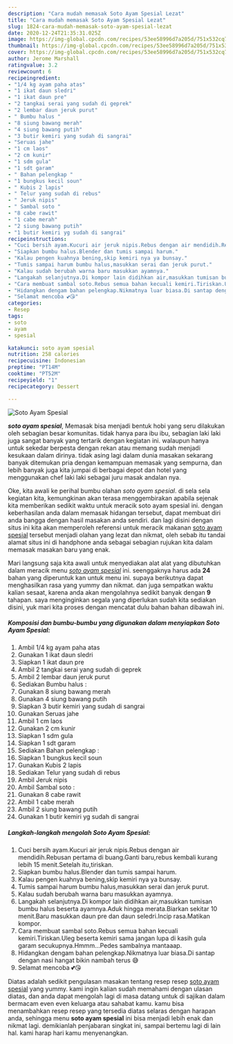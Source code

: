 ```yaml
---
description: "Cara mudah memasak Soto Ayam Spesial Lezat"
title: "Cara mudah memasak Soto Ayam Spesial Lezat"
slug: 1824-cara-mudah-memasak-soto-ayam-spesial-lezat
date: 2020-12-24T21:35:31.025Z
image: https://img-global.cpcdn.com/recipes/53ee58996d7a205d/751x532cq70/soto-ayam-spesial-foto-resep-utama.jpg
thumbnail: https://img-global.cpcdn.com/recipes/53ee58996d7a205d/751x532cq70/soto-ayam-spesial-foto-resep-utama.jpg
cover: https://img-global.cpcdn.com/recipes/53ee58996d7a205d/751x532cq70/soto-ayam-spesial-foto-resep-utama.jpg
author: Jerome Marshall
ratingvalue: 3.2
reviewcount: 6
recipeingredient:
- "1/4 kg ayam paha atas"
- "1 ikat daun sledri"
- "1 ikat daun pre"
- "2 tangkai serai yang sudah di geprek"
- "2 lembar daun jeruk purut"
- " Bumbu halus "
- "8 siung bawang merah"
- "4 siung bawang putih"
- "3 butir kemiri yang sudah di sangrai"
- "Seruas jahe"
- "1 cm laos"
- "2 cm kunir"
- "1 sdm gula"
- "1 sdt garam"
- " Bahan pelengkap "
- "1 bungkus kecil soun"
- " Kubis 2 lapis"
- " Telur yang sudah di rebus"
- " Jeruk nipis"
- " Sambal soto "
- "8 cabe rawit"
- "1 cabe merah"
- "2 siung bawang putih"
- "1 butir kemiri yg sudah di sangrai"
recipeinstructions:
- "Cuci bersih ayam.Kucuri air jeruk nipis.Rebus dengan air mendidih.Rebusan pertama di buang.Ganti baru,rebus kembali kurang lebih 15 menit.Setelah itu,tiriskan."
- "Siapkan bumbu halus.Blender dan tumis sampai harum."
- "Kalau pengen kuahnya bening,skip kemiri nya ya bunsay."
- "Tumis sampai harum bumbu halus,masukkan serai dan jeruk purut."
- "Kalau sudah berubah warna baru masukkan ayamnya."
- "Langakah selanjutnya.Di kompor lain didihkan air,masukkan tumisan bumbu halus beserta ayamnya.Aduk hingga merata.Biarkan sekitar 10 menit.Baru masukkan daun pre dan daun seledri.Incip rasa.Matikan kompor."
- "Cara membuat sambal soto.Rebus semua bahan kecuali kemiri.Tiriskan.Uleg beserta kemiri sama jangan lupa di kasih gula garam secukupnya.Hmmm...Pedes sambalnya mantaaap."
- "Hidangkan dengam bahan pelengkap.Nikmatnya luar biasa.Di santap dengan nasi hangat bikin nambah terus 😅"
- "Selamat mencoba 💕😘"
categories:
- Resep
tags:
- soto
- ayam
- spesial

katakunci: soto ayam spesial 
nutrition: 258 calories
recipecuisine: Indonesian
preptime: "PT14M"
cooktime: "PT52M"
recipeyield: "1"
recipecategory: Dessert

---
```



![Soto Ayam Spesial](https://img-global.cpcdn.com/recipes/53ee58996d7a205d/751x532cq70/soto-ayam-spesial-foto-resep-utama.jpg)

<b><i>soto ayam spesial</i></b>, Memasak bisa menjadi bentuk hobi yang seru dilakukan oleh sebagian besar komunitas. tidak hanya para ibu ibu, sebagian laki laki juga sangat banyak yang tertarik dengan kegiatan ini. walaupun hanya untuk sekedar berpesta dengan rekan atau memang sudah menjadi kesukaan dalam dirinya. tidak asing lagi dalam dunia masakan sekarang banyak ditemukan pria dengan kemampuan memasak yang sempurna, dan lebih banyak juga kita jumpai di berbagai depot dan hotel yang menggunakan chef laki laki sebagai juru masak andalan nya.

Oke, kita awali ke perihal bumbu olahan <i>soto ayam spesial</i>. di sela sela kegiatan kita, kemungkinan akan terasa menggembirakan apabila sejenak kita memberikan sedikit waktu untuk meracik soto ayam spesial ini. dengan keberhasilan anda dalam memasak hidangan tersebut, dapat membuat diri anda bangga dengan hasil masakan anda sendiri. dan lagi disini dengan situs ini kita akan memperoleh referensi untuk meracik makanan <u>soto ayam spesial</u> tersebut menjadi olahan yang lezat dan nikmat, oleh sebab itu tandai alamat situs ini di handphone anda sebagai sebagian rujukan kita dalam memasak masakan baru yang enak.




Mari langsung saja kita awali untuk menyediakan alat alat yang dibutuhkan dalam meracik menu <u><i>soto ayam spesial</i></u> ini. seenggaknya harus ada <b>24</b> bahan yang diperuntuk kan untuk menu ini. supaya berikutnya dapat menghasilkan rasa yang yummy dan nikmat. dan juga sempatkan waktu kalian sesaat, karena anda akan mengolahnya sedikit banyak dengan <b>9</b> tahapan. saya menginginkan segala yang diperlukan sudah kita sediakan disini, yuk mari kita proses dengan mencatat dulu bahan bahan dibawah ini.

<!--inarticleads1-->

##### Komposisi dan bumbu-bumbu yang digunakan dalam menyiapkan Soto Ayam Spesial:

1. Ambil 1/4 kg ayam paha atas
1. Gunakan 1 ikat daun sledri
1. Siapkan 1 ikat daun pre
1. Ambil 2 tangkai serai yang sudah di geprek
1. Ambil 2 lembar daun jeruk purut
1. Sediakan  Bumbu halus :
1. Gunakan 8 siung bawang merah
1. Gunakan 4 siung bawang putih
1. Siapkan 3 butir kemiri yang sudah di sangrai
1. Gunakan Seruas jahe
1. Ambil 1 cm laos
1. Gunakan 2 cm kunir
1. Siapkan 1 sdm gula
1. Siapkan 1 sdt garam
1. Sediakan  Bahan pelengkap :
1. Siapkan 1 bungkus kecil soun
1. Gunakan  Kubis 2 lapis
1. Sediakan  Telur yang sudah di rebus
1. Ambil  Jeruk nipis
1. Ambil  Sambal soto :
1. Gunakan 8 cabe rawit
1. Ambil 1 cabe merah
1. Ambil 2 siung bawang putih
1. Gunakan 1 butir kemiri yg sudah di sangrai




<!--inarticleads2-->

##### Langkah-langkah mengolah Soto Ayam Spesial:

1. Cuci bersih ayam.Kucuri air jeruk nipis.Rebus dengan air mendidih.Rebusan pertama di buang.Ganti baru,rebus kembali kurang lebih 15 menit.Setelah itu,tiriskan.
1. Siapkan bumbu halus.Blender dan tumis sampai harum.
1. Kalau pengen kuahnya bening,skip kemiri nya ya bunsay.
1. Tumis sampai harum bumbu halus,masukkan serai dan jeruk purut.
1. Kalau sudah berubah warna baru masukkan ayamnya.
1. Langakah selanjutnya.Di kompor lain didihkan air,masukkan tumisan bumbu halus beserta ayamnya.Aduk hingga merata.Biarkan sekitar 10 menit.Baru masukkan daun pre dan daun seledri.Incip rasa.Matikan kompor.
1. Cara membuat sambal soto.Rebus semua bahan kecuali kemiri.Tiriskan.Uleg beserta kemiri sama jangan lupa di kasih gula garam secukupnya.Hmmm...Pedes sambalnya mantaaap.
1. Hidangkan dengam bahan pelengkap.Nikmatnya luar biasa.Di santap dengan nasi hangat bikin nambah terus 😅
1. Selamat mencoba 💕😘




Diatas adalah sedikit pengulasan masakan tentang resep resep <u>soto ayam spesial</u> yang yummy. kami ingin kalian sudah memahami dengan ulasan diatas, dan anda dapat mengolah lagi di masa datang untuk di sajikan dalam bermacam even even keluarga atau sahabat kamu. kamu bisa menambahkan resep resep yang tersedia diatas selaras dengan harapan anda, sehingga menu <b>soto ayam spesial</b> ini bisa menjadi lebih enak dan nikmat lagi. demikianlah penjabaran singkat ini, sampai bertemu lagi di lain hal. kami harap hari kamu menyenangkan.
